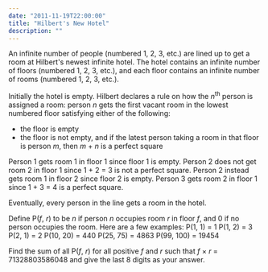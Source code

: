 ```yaml
---
date: "2011-11-19T22:00:00"
title: "Hilbert's New Hotel"
description: ""
---
```


<p>
An infinite number of people (numbered 1, 2, 3, etc.) are lined up to get a room at Hilbert's newest infinite hotel. The hotel contains an infinite number of floors (numbered 1, 2, 3, etc.), and each floor contains an infinite number of rooms (numbered 1, 2, 3, etc.). 
</p>
<p>
Initially the hotel is empty. Hilbert declares a rule on how the <var>n</var><sup>th</sup> person is assigned a room: person <var>n</var> gets the first vacant room in the lowest numbered floor satisfying either of the following:
</p><ul><li>the floor is empty</li>
<li>the floor is not empty, and if the latest person taking a room in that floor is person <var>m</var>, then <var>m</var> + <var>n</var> is a perfect square</li>
</ul><p>
Person 1 gets room 1 in floor 1 since floor 1 is empty.
Person 2 does not get room 2 in floor 1 since 1 + 2 = 3 is not a perfect square.
Person 2 instead gets room 1 in floor 2 since floor 2 is empty.
Person 3 gets room 2 in floor 1 since 1 + 3 = 4 is a perfect square.
</p>
<p>
Eventually, every person in the line gets a room in the hotel.
</p>
<p>
Define P(<var>f</var>, <var>r</var>) to be <var>n</var> if person <var>n</var> occupies room <var>r</var> in floor <var>f</var>, and 0 if no person occupies the room. Here are a few examples:
P(1, 1) = 1
P(1, 2) = 3
P(2, 1) = 2
P(10, 20) = 440
P(25, 75) = 4863
P(99, 100) = 19454
</p>
<p>
Find the sum of all P(<var>f</var>, <var>r</var>) for all positive <var>f</var> and <var>r</var> such that <var>f</var> × <var>r</var> = 71328803586048 and give the last 8 digits as your answer.
</p>

